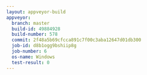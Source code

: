 ```yaml
---
layout: appveyor-build
appveyor:
  branch: master
  build-id: 49884928
  build-number: 578
  commit: 2f48a5b69cfcca891c7f00c3aba12647d01db300
  job-id: d8b1ogg9bshiip8g
  job-number: 6
  os-name: Windows
  test-result: 0
---
```

